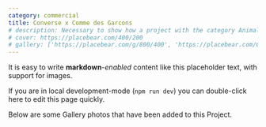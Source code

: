 ```yaml
---
category: commercial
title: Converse x Comme des Garcons
# description: Necessary to show how a project with the category Animals is used
# cover: https://placebear.com/400/200
# gallery: ['https://placebear.com/g/800/400', 'https://placebear.com/600/600']
---
```


It is easy to write **markdown**-_enabled_ content like this placeholder text, with support for images.

If you are in local development-mode (`npm run dev`) you can double-click here to edit this page quickly.

Below are some Gallery photos that have been added to this Project.
